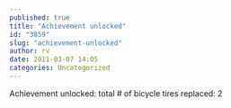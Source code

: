 ```yaml
---
published: true
title: "Achievement unlocked"
id: "3859"
slug: "achievement-unlocked"
author: rv
date: 2011-03-07 14:05
categories: Uncategorized
---
```

Achievement unlocked: total # of bicycle tires replaced: 2